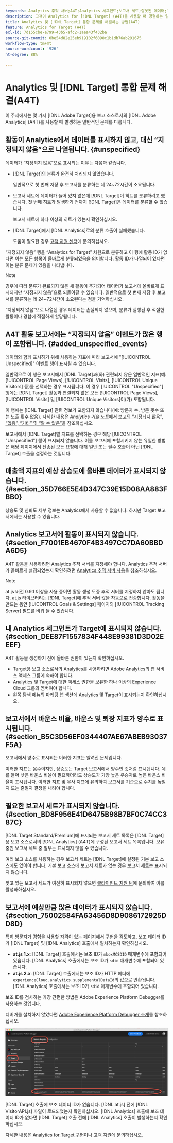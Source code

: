 ```yaml
---
keywords: Analytics 추적 서버;A4T;Analytics 세그먼트;보고서 세트;잘못된 데이터;고립됨;SDID;VisitorAPI.js;mboxMCSDID;가상;지정되지 않음
description: 고객이 Analytics for [!DNL Target] (A4T)을 사용할 때 경험하는 일반적인 문제를 살펴봅니다.
title: Analytics 및 [!DNL Target] 통합 문제를 해결하는 방법(A4T)
feature: Analytics for Target (A4T)
exl-id: 7d155cbe-e799-43b5-afc2-1aea43f432ba
source-git-commit: 0be54d82e25eb919102f6098c1b1db76ab291675
workflow-type: tm+mt
source-wordcount: '926'
ht-degree: 88%

---
```


# Analytics 및 [!DNL Target] 통합 문제 해결(A4T)

이 주제에서는 몇 가지 [!DNL Adobe Target]용 보고 소스로서의 [!DNL Adobe Analytics] (A4T)를 사용할 때 발생하는 일반적인 문제를 다룹니다.

## 활동이 Analytics에서 데이터를 표시하지 않고, 대신 “지정되지 않음”으로 나열됩니다. {#unspecified}

데이터가 “지정되지 않음”으로 표시되는 이유는 다음과 같습니다.

* [!DNL Target]의 분류가 완전히 처리되지 않았습니다.

  일반적으로 첫 번째 저장 후 보고서를 분류하는 데 24~72시간이 소요됩니다.

* 보고서 세트에 데이터가 들어 있지 않은데 [!DNL Target]이 히트를 분류하려고 했습니다. 첫 번째 히트가 발생하기 전까지 [!DNL Target]은 데이터를 분류할 수 없습니다.

  보고서 세트에 하나 이상의 히트가 있는지 확인하십시오.

* [!DNL Target]에서 [!DNL Analytics]로의 분류 호출이 실패했습니다.

  도움이 필요한 경우 [고객 지원 센터](/help/main/cmp-resources-and-contact-information.md#reference_ACA3391A00EF467B87930A450050077C)에 문의하십시오.

“지정되지 않음” 행을 “Analytics for Target” 차원으로 분류하고 이 행에 활동 ID가 없다면 이는 모든 항목이 올바르게 분류되었음을 의미합니다. 활동 ID가 나열되어 있다면 이는 분류 문제가 있음을 나타냅니다.

>[!NOTE]
>
>경우에 따라 분류가 완료되지 않은 새 활동이 추가되어 데이터가 보고서에 올바르게 표시되지만 “지정되지 않음”으로 되돌아갈 수 있습니다. 일반적으로 첫 번째 저장 후 보고서를 분류하는 데 24~72시간이 소요된다는 점을 기억하십시오.
>
>“지정되지 않음”으로 나열된 경우 데이터는 손실되지 않으며, 분류가 실행된 후 적절한 활동이나 경험에 적절하게 할당됩니다.

## A4T 활동 보고서에는 “지정되지 않음” 이벤트가 많은 행이 포함됩니다. {#added_unspecified_events}

데이터와 함께 표시하기 위해 사용하는 지표에 따라 보고서에 &quot;[!UICONTROL Unspecified]&quot; 이벤트 행이 표시될 수 있습니다.

일반적으로 이 행은 보고서에서 [!DNL Target]과(와) 관련되지 않은 일반적인 지표(예: [!UICONTROL Page Views], [!UICONTROL Visits], [!UICONTROL Unique Visitors] 등)를 선택하는 경우 표시됩니다. 이 경우 [!UICONTROL "Unspecified"] 행에는 [!DNL Target] 활동과 연결되지 않은 모든 [!UICONTROL Page Views], [!UICONTROL Visits] 및 [!UICONTROL Unique Visitors]이(가) 포함됩니다.

이 행에는 [!DNL Target] 관련 정보가 포함되지 않습니다(예: 방문자 수, 방문 횟수 또는 노출 횟수 없음). 자세한 내용은 *Analytics 기술 노트*&#x200B;에서 [보고의 “지정되지 않음”, “없음”, “기타” 및 “알 수 없음”](https://experienceleague.adobe.com/docs/analytics/technotes/unspecified.html?lang=ko)을 참조하십시오.

보고서에서 [!DNL Target]별 지표를 선택하는 경우 해당 [!UICONTROL "Unspecified"] 행이 표시되지 않습니다. 이를 보고서에 포함시키지 않는 유일한 방법은 해당 페이지에서 전송된 모든 요청에 대해 일반 또는 필수 호출이 아닌 [!DNL Target] 호출을 설정하는 것입니다.

## 매출액 지표의 예상 상승도에 올바른 데이터가 표시되지 않습니다. {#section_35D766E5E4D347C39E15D08AA883FBB0}

상승도 및 신뢰도 세부 정보는 Analytics에서 사용할 수 없습니다. 하지만 Target 보고서에서는 사용할 수 있습니다.

## Analytics 보고서에 활동이 표시되지 않습니다. {#section_F7001EB4670F4B3497CC7DA60BBDA6D5}

A4T 활동을 사용하려면 Analytics 추적 서버를 지정해야 합니다. Analytics 추적 서버가 올바르게 설정되었는지 확인하려면 [Analytics 추적 서버 사용](/help/main/c-integrating-target-with-mac/a4t/analytics-tracking-server.md#task_72077BA7E93C4A65A715A18F32228823)을 참조하십시오.

>[!NOTE]
>
>at.js 버전 0.9.1 이상을 사용 중이면 활동 생성 도중 추적 서버를 지정하지 않아도 됩니다. at.js 라이브러리는 [!DNL Target]에 추적 서버 값을 자동으로 전송합니다. 활동을 만드는 동안 [!UICONTROL Goals & Settings] 페이지의 [!UICONTROL Tracking Server] 필드를 비워 둘 수 있습니다.

## 내 Analytics 세그먼트가 Target에 표시되지 않습니다. {#section_DEE87F1557834F448E99381D3D02EEEF}

A4T 활동을 생성하기 전에 올바른 권한이 있는지 확인하십시오.

* Target용 보고 소스로서의 Analytics를 사용하려면 Adobe Analytics의 웹 서비스 액세스 그룹에 속해야 합니다.
* Analytics 및 Target에 대한 액세스 권한을 보유한 하나 이상의 Experience Cloud 그룹의 멤버여야 합니다.
* 왼쪽 탐색 메뉴의 마케팅 앱 섹션에 Analytics 및 Target이 표시되는지 확인하십시오.

## 보고서에서 바운스 비율, 바운스 및 퇴장 지표가 양수로 표시됩니다. {#section_B5C3D56EF0344407AE67ABEB93037F5A}

보고서에서 양수로 표시되는 이러한 지표는 알려진 문제입니다.

이러한 지표는 음수이지만, 상승도는 Target 보고서에서 양수인 것처럼 표시됩니다. 예를 들어 낮은 바운스 비율이 필요하더라도 상승도가 가장 높은 우승자로 높은 바운스 비율이 표시됩니다. 이러한 지표 및 유사 지표에 유의하여 보고서를 기준으로 수치를 높일지 또는 줄일지 결정을 내려야 합니다.

## 필요한 보고서 세트가 표시되지 않습니다. {#section_BD8F956E41D6475B98B7BF0C74CC387C}

[!DNL Target Standard/Premium]에 표시되는 보고서 세트 목록은 [!DNL Target]용 보고 소스로서의 [!DNL Analytics] (A4T)에 구성된 보고서 세트 목록입니다. 보유 중인 보고서 세트 중 일부는 표시되지 않을 수 있습니다.

여러 보고 소스를 사용하는 경우 보고서 세트는 [!DNL Target]에 설정된 기본 보고 소스에도 있어야 합니다. 기본 보고 소스에 보고서 세트가 없는 경우 보고서 세트는 표시되지 않습니다.

찾고 있는 보고서 세트가 여전히 표시되지 않으면 [클라이언트 지원 팀](/help/main/cmp-resources-and-contact-information.md#reference_ACA3391A00EF467B87930A450050077C)에 문의하여 이를 활성화하십시오.

## 보고서에 예상만큼 많은 데이터가 표시되지 않습니다. {#section_75002584FA63456D8D9086172925DD8D}

특히 방문자가 경험을 사용할 자격이 있는 페이지에서 구현을 검토하고, 보조 데이터 ID가 [!DNL Target] 및 [!DNL Analytics] 호출에서 일치하는지 확인하십시오.

* **at.js 1.x**: [!DNL Target] 호출에서는 보조 ID가 `mboxMCSDID` 매개변수에 포함되어 있습니다. [!DNL Analytics] 호출에서는 보조 ID가 `sdid` 매개변수에 포함되어 있습니다.
* **at.js 2.x**: [!DNL Target] 호출에서는 보조 ID가 HTTP 헤더에 `experienceCloud.analytics.supplementalDataId`의 값으로 반환됩니다. [!DNL Analytics] 호출에서는 보조 ID가 `sdid` 매개변수에 포함되어 있습니다.

보조 ID를 검사하는 가장 간편한 방법은 Adobe Experience Platform Debugger를 사용하는 것입니다.

디버거를 설치하지 않았다면 [Adobe Experience Platform Debugger 소개](https://experienceleague.adobe.com/docs/platform-learn/tutorials/data-ingestion/web-sdk/introduction-to-the-experience-platform-debugger.html)를 참조하십시오.

![디버거](/help/main/c-integrating-target-with-mac/a4t/assets/debugger.png)

[!DNL Target] 호출에 보조 데이터 ID가 없습니다. [!DNL at.js] 전에 [!DNL VisitorAPI.js] 파일이 로드되었는지 확인하십시오. [!DNL Analytics] 호출에 보조 데이터 ID가 없다면 [!DNL Target] 호출 전에 [!DNL Analytics] 호출이 발생하는지 확인하십시오.

자세한 내용은 [Analytics for Target 구현](/help/main/c-integrating-target-with-mac/a4t/a4timplementation.md#concept_CE78750AC2A4487D8ACD9369B3EAC85A)이나 [고객 지원](/help/main/cmp-resources-and-contact-information.md#reference_ACA3391A00EF467B87930A450050077C)에 문의하십시오.
